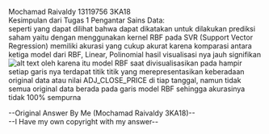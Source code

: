 Mochamad Raivaldy 13119756 3KA18 <br>
Kesimpulan dari Tugas 1 Pengantar Sains Data: <br>
seperti yang dapat dilihat bahwa dapat dikatakan untuk dilakukan prediksi saham yaitu dengan menggunakan kernel RBF pada SVR (Support Vector Regression) memiliki akurasi yang cukup akurat karena komparasi antara ketiga model dari RBF, Linear, Polinomial hasil visualisasi nya jauh signifikan <br>
![alt text](https://i.ibb.co/H4qhN8n/visualisasi.png)
oleh karena itu model RBF saat divisualisasikan pada hampir setiap garis nya terdapat titik titik yang merepresentasikan keberadaan original data atau nilai ADJ_CLOSE_PRICE di tiap tanggal, namun tidak semua original data berada pada garis model RBF sehingga akurasinya tidak 100% sempurna <br>

--Original Answer By Me (Mochamad Raivaldy 3KA18)-- <br>
--I Have my own copyright with my answer-- <br>


<!---
raivaldy01/raivaldy01 is a ✨ special ✨ repository because its `README.md` (this file) appears on your GitHub profile.
You can click the Preview link to take a look at your changes.
--->
